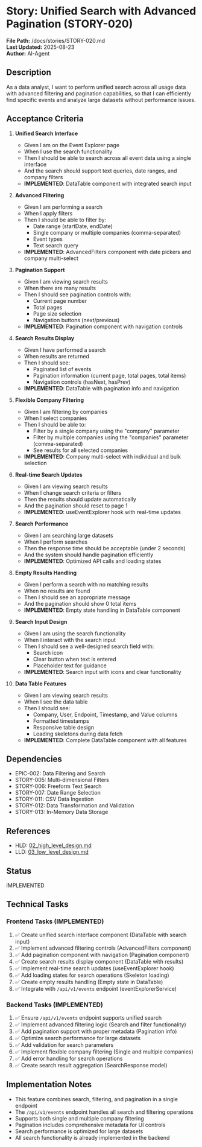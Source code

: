 # Story: Unified Search with Advanced Pagination (STORY-020)

**File Path:** /docs/stories/STORY-020.md  
**Last Updated:** 2025-08-23  
**Author:** AI-Agent  

## Description
As a data analyst, I want to perform unified search across all usage data with advanced filtering and pagination capabilities, so that I can efficiently find specific events and analyze large datasets without performance issues.

## Acceptance Criteria
1. **Unified Search Interface**
   - Given I am on the Event Explorer page
   - When I use the search functionality
   - Then I should be able to search across all event data using a single interface
   - And the search should support text queries, date ranges, and company filters
   - **IMPLEMENTED**: DataTable component with integrated search input

2. **Advanced Filtering**
   - Given I am performing a search
   - When I apply filters
   - Then I should be able to filter by:
     - Date range (startDate, endDate)
     - Single company or multiple companies (comma-separated)
     - Event types
     - Text search query
   - **IMPLEMENTED**: AdvancedFilters component with date pickers and company multi-select

3. **Pagination Support**
   - Given I am viewing search results
   - When there are many results
   - Then I should see pagination controls with:
     - Current page number
     - Total pages
     - Page size selection
     - Navigation buttons (next/previous)
   - **IMPLEMENTED**: Pagination component with navigation controls

4. **Search Results Display**
   - Given I have performed a search
   - When results are returned
   - Then I should see:
     - Paginated list of events
     - Pagination information (current page, total pages, total items)
     - Navigation controls (hasNext, hasPrev)
   - **IMPLEMENTED**: DataTable with pagination info and navigation

5. **Flexible Company Filtering**
   - Given I am filtering by companies
   - When I select companies
   - Then I should be able to:
     - Filter by a single company using the "company" parameter
     - Filter by multiple companies using the "companies" parameter (comma-separated)
     - See results for all selected companies
   - **IMPLEMENTED**: Company multi-select with individual and bulk selection

6. **Real-time Search Updates**
   - Given I am viewing search results
   - When I change search criteria or filters
   - Then the results should update automatically
   - And the pagination should reset to page 1
   - **IMPLEMENTED**: useEventExplorer hook with real-time updates

7. **Search Performance**
   - Given I am searching large datasets
   - When I perform searches
   - Then the response time should be acceptable (under 2 seconds)
   - And the system should handle pagination efficiently
   - **IMPLEMENTED**: Optimized API calls and loading states

8. **Empty Results Handling**
   - Given I perform a search with no matching results
   - When no results are found
   - Then I should see an appropriate message
   - And the pagination should show 0 total items
   - **IMPLEMENTED**: Empty state handling in DataTable component

9. **Search Input Design**
   - Given I am using the search functionality
   - When I interact with the search input
   - Then I should see a well-designed search field with:
     - Search icon
     - Clear button when text is entered
     - Placeholder text for guidance
   - **IMPLEMENTED**: Search input with icons and clear functionality

10. **Data Table Features**
    - Given I am viewing search results
    - When I see the data table
    - Then I should see:
      - Company, User, Endpoint, Timestamp, and Value columns
      - Formatted timestamps
      - Responsive table design
      - Loading skeletons during data fetch
    - **IMPLEMENTED**: Complete DataTable component with all features

## Dependencies
- EPIC-002: Data Filtering and Search
- STORY-005: Multi-dimensional Filters
- STORY-006: Freeform Text Search
- STORY-007: Date Range Selection
- STORY-011: CSV Data Ingestion
- STORY-012: Data Transformation and Validation
- STORY-013: In-Memory Data Storage

## References
- HLD: [02_high_level_design.md](../02_high_level_design.md#module-backend-api-server-backend-001)
- LLD: [03_low_level_design.md](../03_low_level_design.md#component-backend-api-server-backend-001)

## Status
IMPLEMENTED

## Technical Tasks

### Frontend Tasks (IMPLEMENTED)
1. ✅ Create unified search interface component (DataTable with search input)
2. ✅ Implement advanced filtering controls (AdvancedFilters component)
3. ✅ Add pagination component with navigation (Pagination component)
4. ✅ Create search results display component (DataTable with results)
5. ✅ Implement real-time search updates (useEventExplorer hook)
6. ✅ Add loading states for search operations (Skeleton loading)
7. ✅ Create empty results handling (Empty state in DataTable)
8. ✅ Integrate with `/api/v1/events` endpoint (eventExplorerService)

### Backend Tasks (IMPLEMENTED)
1. ✅ Ensure `/api/v1/events` endpoint supports unified search
2. ✅ Implement advanced filtering logic (Search and filter functionality)
3. ✅ Add pagination support with proper metadata (Pagination info)
4. ✅ Optimize search performance for large datasets
5. ✅ Add validation for search parameters
6. ✅ Implement flexible company filtering (Single and multiple companies)
7. ✅ Add error handling for search operations
8. ✅ Create search result aggregation (SearchResponse model)

## Implementation Notes
- This feature combines search, filtering, and pagination in a single endpoint
- The `/api/v1/events` endpoint handles all search and filtering operations
- Supports both single and multiple company filtering
- Pagination includes comprehensive metadata for UI controls
- Search performance is optimized for large datasets
- All search functionality is already implemented in the backend

